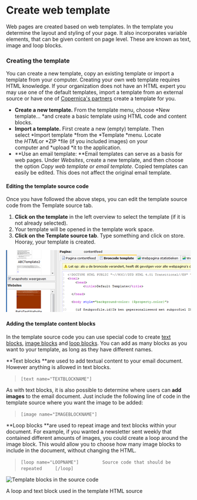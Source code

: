 # Create web template

Web pages are created based on web templates. In the template you
determine the layout and styling of your page. It also incorporates
variable elements, that can be given content on page level. These are
known as text, image and loop blocks.

### Creating the template

You can create a new template, copy an existing template or import a
template from your computer. Creating your own web template requires
HTML knowledge. If your organization does not have an HTML expert you
may use one of the default templates, import a
template from an external source or have one of [Copernica's
partners](http://www.copernica.com/en/get-started-with-copernica/partners-overview) create
a template for you.

-   **Create a new template.** From the template menu, choose *New
    template... *and create a basic template using HTML code and content
    blocks.
-   **Import a template.** First create a new (empty) template. Then
    select *Import template *from the *Template *menu. Locate
    the *HTML*or *ZIP *file (if you included images) on your
    computer and *upload *it to the application.
-   **Use an email template: **Email templates can serve as a basis for
    web pages. Under *Websites*, create a new template, and then choose
    the option *Copy web template or email template*. Copied templates
    can easily be edited. This does not affect the original email
    template.

#### Editing the template source code

Once you have followed the above steps, you can edit the template source
code from the Template source tab.

1.  **Click on the template** in the left overview to select the
    template (if it is not already selected).
2.  Your template will be opened in the template work space.
3.  **Click on the Template source tab**. Type something and click on
    store. Hooray, your template is created.

![](../images/templatesource.png)

#### Adding the template content blocks

In the template source code you can use special code to create [text
blocks](./the-text-function-for-adding-textual-content-to-your-document.md), [image
blocks](./the-image-function-for-adding-images-to-your-document.md) and [loop
blocks](./the-loop-function-to-iterate-content-in-your-email.md).
You can add as many blocks as you want to your template, as long as they
have different names.

**Text blocks **are used to add textual content to your email document.
However anything is allowed in text blocks.

> `[text name="TEXTBLOCKNAME"]`

As with text blocks, it is also possible to determine where users
can **add images** to the email document. Just include the following
line of code in the template source where you want the image to be
added: 

> `[image name="IMAGEBLOCKNAME"]`

**Loop blocks **are used to repeat image and text blocks within your
document. For example, if you wanted a newsletter sent weekly that
contained different amounts of images, you could create a loop around
the image block. This would allow you to choose how many image blocks to
include in the document, without changing the HTML.

> `[loop name="LOOPNAME"]         Source code that should be repeated     [/loop]`

![Template blocks in the source
code](../images/exampleblockuse.png)

A loop and text block used in the template HTML source
